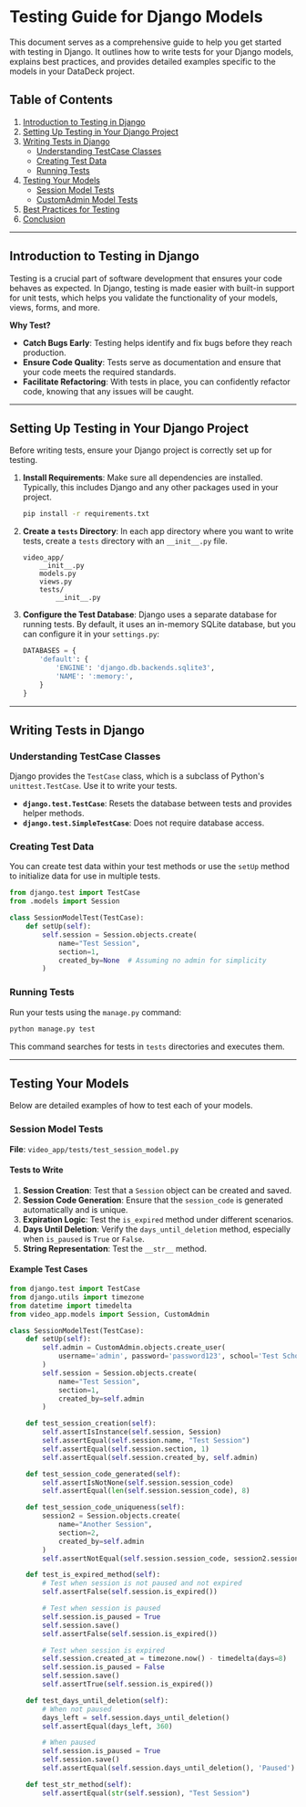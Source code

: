 # Testing Guide for Django Models

This document serves as a comprehensive guide to help you get started with testing in Django. It outlines how to write tests for your Django models, explains best practices, and provides detailed examples specific to the models in your DataDeck project.

## Table of Contents

1. [Introduction to Testing in Django](#introduction-to-testing-in-django)
2. [Setting Up Testing in Your Django Project](#setting-up-testing-in-your-django-project)
3. [Writing Tests in Django](#writing-tests-in-django)
   - [Understanding TestCase Classes](#understanding-testcase-classes)
   - [Creating Test Data](#creating-test-data)
   - [Running Tests](#running-tests)
4. [Testing Your Models](#testing-your-models)
   - [Session Model Tests](#session-model-tests)
   - [CustomAdmin Model Tests](#customadmin-model-tests)
5. [Best Practices for Testing](#best-practices-for-testing)
6. [Conclusion](#conclusion)

---

## Introduction to Testing in Django

Testing is a crucial part of software development that ensures your code behaves as expected. In Django, testing is made easier with built-in support for unit tests, which helps you validate the functionality of your models, views, forms, and more.

**Why Test?**

- **Catch Bugs Early**: Testing helps identify and fix bugs before they reach production.
- **Ensure Code Quality**: Tests serve as documentation and ensure that your code meets the required standards.
- **Facilitate Refactoring**: With tests in place, you can confidently refactor code, knowing that any issues will be caught.

---

## Setting Up Testing in Your Django Project

Before writing tests, ensure your Django project is correctly set up for testing.

1. **Install Requirements**: Make sure all dependencies are installed. Typically, this includes Django and any other packages used in your project.

   ```bash
   pip install -r requirements.txt
   ```

2. **Create a `tests` Directory**: In each app directory where you want to write tests, create a `tests` directory with an `__init__.py` file.

   ```
   video_app/
       __init__.py
       models.py
       views.py
       tests/
           __init__.py
   ```

3. **Configure the Test Database**: Django uses a separate database for running tests. By default, it uses an in-memory SQLite database, but you can configure it in your `settings.py`:

   ```python
   DATABASES = {
       'default': {
           'ENGINE': 'django.db.backends.sqlite3',
           'NAME': ':memory:',
       }
   }
   ```

---

## Writing Tests in Django

### Understanding TestCase Classes

Django provides the `TestCase` class, which is a subclass of Python's `unittest.TestCase`. Use it to write your tests.

- **`django.test.TestCase`**: Resets the database between tests and provides helper methods.
- **`django.test.SimpleTestCase`**: Does not require database access.

### Creating Test Data

You can create test data within your test methods or use the `setUp` method to initialize data for use in multiple tests.

```python
from django.test import TestCase
from .models import Session

class SessionModelTest(TestCase):
    def setUp(self):
        self.session = Session.objects.create(
            name="Test Session",
            section=1,
            created_by=None  # Assuming no admin for simplicity
        )
```

### Running Tests

Run your tests using the `manage.py` command:

```bash
python manage.py test
```

This command searches for tests in `tests` directories and executes them.

---

## Testing Your Models

Below are detailed examples of how to test each of your models.

### Session Model Tests

**File**: `video_app/tests/test_session_model.py`

#### Tests to Write

1. **Session Creation**: Test that a `Session` object can be created and saved.
2. **Session Code Generation**: Ensure that the `session_code` is generated automatically and is unique.
3. **Expiration Logic**: Test the `is_expired` method under different scenarios.
4. **Days Until Deletion**: Verify the `days_until_deletion` method, especially when `is_paused` is `True` or `False`.
5. **String Representation**: Test the `__str__` method.

#### Example Test Cases

```python
from django.test import TestCase
from django.utils import timezone
from datetime import timedelta
from video_app.models import Session, CustomAdmin

class SessionModelTest(TestCase):
    def setUp(self):
        self.admin = CustomAdmin.objects.create_user(
            username='admin', password='password123', school='Test School', district='Test District'
        )
        self.session = Session.objects.create(
            name="Test Session",
            section=1,
            created_by=self.admin
        )

    def test_session_creation(self):
        self.assertIsInstance(self.session, Session)
        self.assertEqual(self.session.name, "Test Session")
        self.assertEqual(self.session.section, 1)
        self.assertEqual(self.session.created_by, self.admin)

    def test_session_code_generated(self):
        self.assertIsNotNone(self.session.session_code)
        self.assertEqual(len(self.session.session_code), 8)

    def test_session_code_uniqueness(self):
        session2 = Session.objects.create(
            name="Another Session",
            section=2,
            created_by=self.admin
        )
        self.assertNotEqual(self.session.session_code, session2.session_code)

    def test_is_expired_method(self):
        # Test when session is not paused and not expired
        self.assertFalse(self.session.is_expired())

        # Test when session is paused
        self.session.is_paused = True
        self.session.save()
        self.assertFalse(self.session.is_expired())

        # Test when session is expired
        self.session.created_at = timezone.now() - timedelta(days=8)
        self.session.is_paused = False
        self.session.save()
        self.assertTrue(self.session.is_expired())

    def test_days_until_deletion(self):
        # When not paused
        days_left = self.session.days_until_deletion()
        self.assertEqual(days_left, 360)

        # When paused
        self.session.is_paused = True
        self.session.save()
        self.assertEqual(self.session.days_until_deletion(), 'Paused')

    def test_str_method(self):
        self.assertEqual(str(self.session), "Test Session")
```
